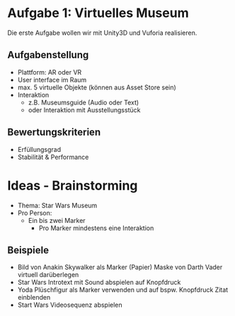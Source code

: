 # Aufgabe 1: Virtuelles Museum

Die erste Aufgabe wollen wir mit Unity3D und Vuforia realisieren.

## Aufgabenstellung
  * Plattform: AR oder VR
  * User interface im Raum
  * max. 5 virtuelle Objekte (können aus Asset Store sein)
  * Interaktion
    * z.B. Museumsguide (Audio oder Text)
	* oder Interaktion mit Ausstellungsstück
	
## Bewertungskriterien
  * Erfüllungsgrad
  * Stabilität & Performance


# Ideas - Brainstorming
  * Thema: Star Wars Museum
  * Pro Person:
    * Ein bis zwei Marker
	  * Pro Marker mindestens eine Interaktion
	  
## Beispiele
  * Bild von Anakin Skywalker als Marker (Papier) Maske von Darth Vader virtuell darüberlegen
  * Star Wars Introtext mit Sound abspielen auf Knopfdruck
  * Yoda Plüschfigur als Marker verwenden und auf bspw. Knopfdruck Zitat einblenden
  * Start Wars Videosequenz abspielen
  